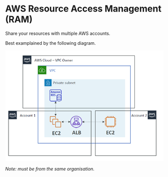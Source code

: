 # AWS Resource Access Management (RAM)

Share your resources with multiple AWS accounts.

Best examplained by the following diagram.

![](./../../img/ram_example.png)

*Note: must be from the same organisation.*
